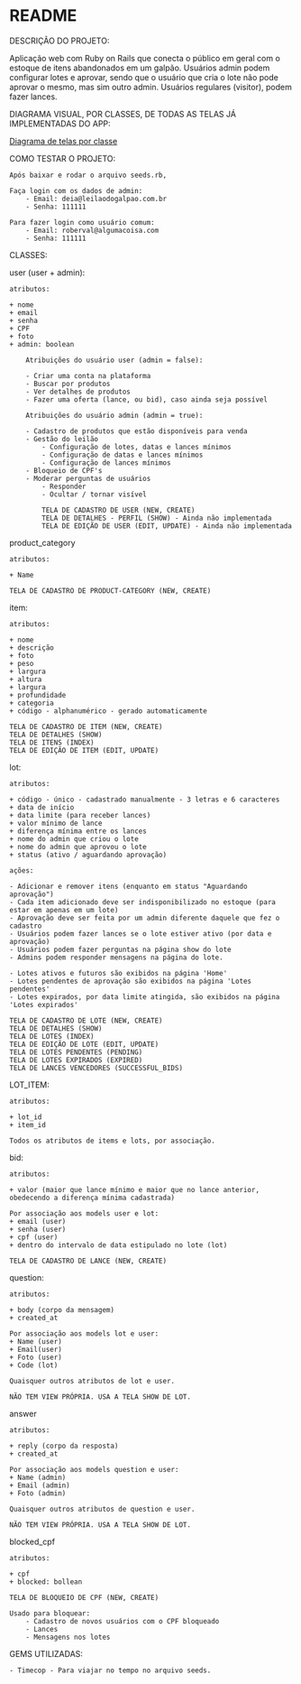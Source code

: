 # README
DESCRIÇÃO DO PROJETO:

Aplicação web com Ruby on Rails que conecta o público em geral com o estoque de itens abandonados em um galpão. Usuários admin podem configurar lotes e aprovar, sendo que o usuário que cria o lote não pode aprovar o mesmo, mas sim outro admin. Usuários regulares (visitor), podem fazer lances. 

DIAGRAMA VISUAL, POR CLASSES, DE TODAS AS TELAS JÁ IMPLEMENTADAS DO APP:

[Diagrama de telas por classe](https://encurtador.com.br/elqT1)


COMO TESTAR O PROJETO:

    Após baixar e rodar o arquivo seeds.rb, 

    Faça login com os dados de admin:
        - Email: deia@leilaodogalpao.com.br
        - Senha: 111111

    Para fazer login como usuário comum:
        - Email: roberval@algumacoisa.com
        - Senha: 111111


CLASSES:

user (user + admin):

    atributos:

    + nome 
    + email 
    + senha
    + CPF 
    + foto
    + admin: boolean

        Atribuições do usuário user (admin = false):

        - Criar uma conta na plataforma
        - Buscar por produtos
        - Ver detalhes de produtos
        - Fazer uma oferta (lance, ou bid), caso ainda seja possível

        Atribuições do usuário admin (admin = true):

        - Cadastro de produtos que estão disponíveis para venda
        - Gestão do leilão 
            - Configuração de lotes, datas e lances mínimos
            - Configuração de datas e lances mínimos
            - Configuração de lances mínimos
        - Bloqueio de CPF's
        - Moderar perguntas de usuários
            - Responder 
            - Ocultar / tornar visível
            
            TELA DE CADASTRO DE USER (NEW, CREATE)
            TELA DE DETALHES - PERFIL (SHOW) - Ainda não implementada
            TELA DE EDIÇÃO DE USER (EDIT, UPDATE) - Ainda não implementada

product_category 

    atributos:

    + Name 

    TELA DE CADASTRO DE PRODUCT-CATEGORY (NEW, CREATE)

item:

    atributos:

    + nome
    + descrição
    + foto
    + peso
    + largura
    + altura
    + largura
    + profundidade
    + categoria
    + código - alphanumérico - gerado automaticamente 

    TELA DE CADASTRO DE ITEM (NEW, CREATE)
    TELA DE DETALHES (SHOW)
    TELA DE ITENS (INDEX)
    TELA DE EDIÇÃO DE ITEM (EDIT, UPDATE)

lot:

    atributos:

    + código - único - cadastrado manualmente - 3 letras e 6 caracteres
    + data de início
    + data limite (para receber lances)
    + valor mínimo de lance 
    + diferença mínima entre os lances
    + nome do admin que criou o lote
    + nome do admin que aprovou o lote
    + status (ativo / aguardando aprovação)

    ações:

    - Adicionar e remover itens (enquanto em status "Aguardando aprovação")
    - Cada item adicionado deve ser indisponibilizado no estoque (para estar em apenas em um lote)
    - Aprovação deve ser feita por um admin diferente daquele que fez o cadastro
    - Usuários podem fazer lances se o lote estiver ativo (por data e aprovação)
    - Usuários podem fazer perguntas na página show do lote
    - Admins podem responder mensagens na página do lote.

    - Lotes ativos e futuros são exibidos na página 'Home'
    - Lotes pendentes de aprovação são exibidos na página 'Lotes pendentes'
    - Lotes expirados, por data limite atingida, são exibidos na página 'Lotes expirados'

    TELA DE CADASTRO DE LOTE (NEW, CREATE)
    TELA DE DETALHES (SHOW)
    TELA DE LOTES (INDEX)
    TELA DE EDIÇÃO DE LOTE (EDIT, UPDATE)
    TELA DE LOTES PENDENTES (PENDING)
    TELA DE LOTES EXPIRADOS (EXPIRED)
    TELA DE LANCES VENCEDORES (SUCCESSFUL_BIDS)

LOT_ITEM:

    atributos:

    + lot_id 
    + item_id

    Todos os atributos de items e lots, por associação.

bid:

    atributos:
    
    + valor (maior que lance mínimo e maior que no lance anterior, obedecendo a diferença mínima cadastrada)

    Por associação aos models user e lot:
    + email (user)
    + senha (user)
    + cpf (user)
    + dentro do intervalo de data estipulado no lote (lot)

    TELA DE CADASTRO DE LANCE (NEW, CREATE)

question:

    atributos:

    + body (corpo da mensagem)
    + created_at

    Por associação aos models lot e user:
    + Name (user)
    + Email(user)
    + Foto (user)
    + Code (lot)

    Quaisquer outros atributos de lot e user. 

    NÃO TEM VIEW PRÓPRIA. USA A TELA SHOW DE LOT.

answer 

    atributos:

    + reply (corpo da resposta)
    + created_at

    Por associação aos models question e user:
    + Name (admin)
    + Email (admin)
    + Foto (admin)

    Quaisquer outros atributos de question e user. 

    NÃO TEM VIEW PRÓPRIA. USA A TELA SHOW DE LOT.

blocked_cpf 

    atributos:

    + cpf 
    + blocked: bollean

    TELA DE BLOQUEIO DE CPF (NEW, CREATE)

    Usado para bloquear: 
        - Cadastro de novos usuários com o CPF bloqueado
        - Lances
        - Mensagens nos lotes

GEMS UTILIZADAS:

    - Timecop - Para viajar no tempo no arquivo seeds. 
